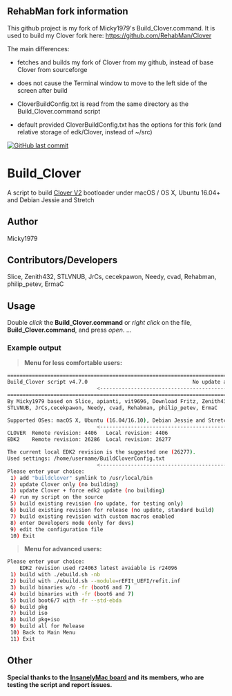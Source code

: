 ## RehabMan fork information

This github project is my fork of Micky1979's Build_Clover.command.
It is used to build my Clover fork here: https://github.com/RehabMan/Clover

The main differences:

- fetches and builds my fork of Clover from my github, instead of base Clover from sourceforge

- does not cause the Terminal window to move to the left side of the screen after build

- CloverBuildConfig.txt is read from the same directory as the Build_Clover.command script

- default provided CloverBuildConfig.txt has the options for this fork (and relative storage of edk/Clover, instead of ~/src)


<!-- Badges section here. -->
[![GitHub last commit](https://img.shields.io/github/last-commit/google/skia.svg)](https://github.com/Micky1979/Build_Clover)

# Build_Clover
A script to build [Clover V2](https://sourceforge.net/p/cloverefiboot/code/HEAD/tree) bootloader under macOS / OS X, Ubuntu 16.04+ and Debian Jessie and Stretch

## Author
Micky1979

## Contributors/Developers
Slice, Zenith432, STLVNUB, JrCs, cecekpawon, Needy, cvad, Rehabman, philip_petev, ErmaC

## Usage
Double _click_ the **Build_Clover.command** or _right click_ on the file, **Build_Clover.command**, and press _open_.
...

### Example output
>**Menu for less comfortable users:**

``` bash
================================================================================
Build_Clover script v4.7.0                                  No update available.
                             <--------------------------------------------------
================================================================================
By Micky1979 based on Slice, apianti, vit9696, Download Fritz, Zenith432,
STLVNUB, JrCs,cecekpawon, Needy, cvad, Rehabman, philip_petev, ErmaC

Supported OSes: macOS X, Ubuntu (16.04/16.10), Debian Jessie and Stretch
                             <--------------------------------------------------
CLOVER	Remote revision: 4406	Local revision: 4406
EDK2	Remote revision: 26286	Local revision: 26277

The current local EDK2 revision is the suggested one (26277). 
Used settings: /home/username/BuildCloverConfig.txt 
                             <--------------------------------------------------
Please enter your choice: 
 1) add "buildclover" symlink to /usr/local/bin
 2) update Clover only (no building)
 3) update Clover + force edk2 update (no building)
 4) run my script on the source
 5) build existing revision (no update, for testing only)
 6) build existing revision for release (no update, standard build)
 7) build existing revision with custom macros enabled
 8) enter Developers mode (only for devs)
 9) edit the configuration file
 10) Exit
```
>**Menu for advanced users:**

``` bash
Please enter your choice:
    EDK2 revision used r24063 latest avaiable is r24096
 1) build with ./ebuild.sh -nb
 2) build with ./ebuild.sh --module=rEFIt_UEFI/refit.inf
 3) build binaries w/o -fr (boot6 and 7)
 4) build binaries with -fr (boot6 and 7)
 5) build boot6/7 with -fr --std-ebda
 6) build pkg
 7) build iso
 8) build pkg+iso
 9) build all for Release
 10) Back to Main Menu
 11) Exit
```
## Other
**Special thanks to the [InsanelyMac board](http://www.insanelymac.com/forum/topic/313240-build-clovercommand-another-script-to-build-standard-clover-or-customized/) and its members, who are testing the script and report issues.**

